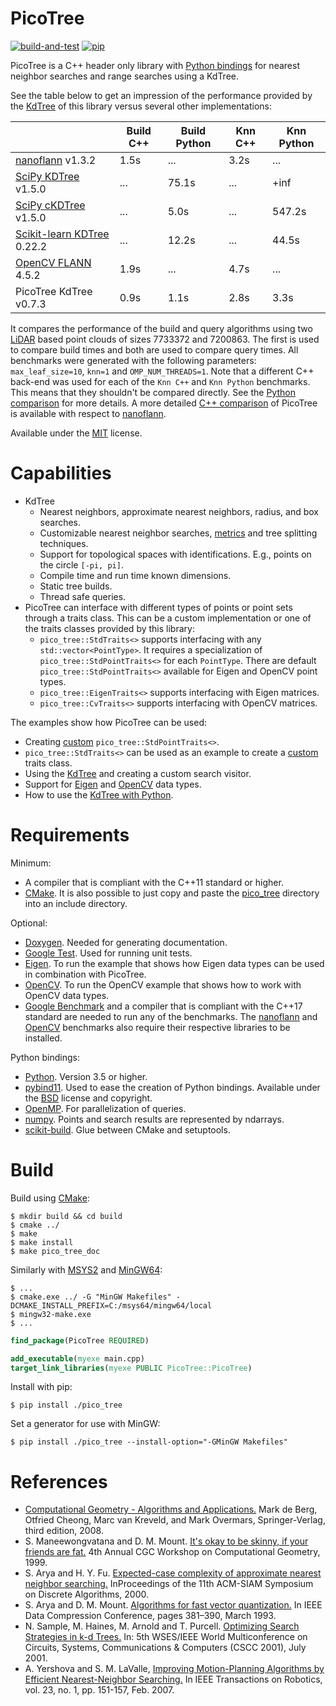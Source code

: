 # PicoTree

[![build-and-test](https://github.com/Jaybro/pico_tree/workflows/build-and-test/badge.svg)](https://github.com/Jaybro/pico_tree/actions?query=workflow%3Abuild-and-test) [![pip](https://github.com/Jaybro/pico_tree/workflows/pip/badge.svg)](https://github.com/Jaybro/pico_tree/actions?query=workflow%3Apip)

PicoTree is a C++ header only library with [Python bindings](https://github.com/pybind/pybind11) for nearest neighbor searches and range searches using a KdTree.

See the table below to get an impression of the performance provided by the [KdTree](https://en.wikipedia.org/wiki/K-d_tree) of this library versus several other implementations:

|                                     | Build C++ | Build Python  | Knn C++    | Knn Python  |
| ----------------------------------- | --------- | ------------- | ---------- | ----------- |
| [nanoflann][nano] v1.3.2            | 1.5s      | ...           | 3.2s       | ...         |
| [SciPy KDTree][sppk] v1.5.0         | ...       | 75.1s         | ...        | +inf        |
| [SciPy cKDTree][spck] v1.5.0        | ...       | 5.0s          | ...        | 547.2s      |
| [Scikit-learn KDTree][skck] 0.22.2  | ...       | 12.2s         | ...        | 44.5s       |
| [OpenCV FLANN][cvfn] 4.5.2          | 1.9s      | ...           | 4.7s       | ...         |
| PicoTree KdTree v0.7.3              | 0.9s      | 1.1s          | 2.8s       | 3.3s        |

It compares the performance of the build and query algorithms using two [LiDAR](./docs/benchmark.md) based point clouds of sizes 7733372 and 7200863. The first is used to compare build times and both are used to compare query times. All benchmarks were generated with the following parameters: `max_leaf_size=10`, `knn=1` and `OMP_NUM_THREADS=1`. Note that a different C++ back-end was used for each of the `Knn C++` and `Knn Python` benchmarks. This means that they shouldn't be compared directly. See the [Python comparison](./examples/python/kd_tree.py) for more details. A more detailed [C++ comparison](./docs/benchmark.md) of PicoTree is available with respect to [nanoflann][nano].

[nano]: https://github.com/jlblancoc/nanoflann
[sppk]: https://docs.scipy.org/doc/scipy/reference/generated/scipy.spatial.KDTree.html
[spck]: https://docs.scipy.org/doc/scipy/reference/generated/scipy.spatial.cKDTree.html
[skck]: https://scikit-learn.org/stable/modules/generated/sklearn.neighbors.KDTree.html
[cvfn]: https://github.com/opencv/opencv

Available under the [MIT](https://en.wikipedia.org/wiki/MIT_License) license.

# Capabilities

* KdTree
  * Nearest neighbors, approximate nearest neighbors, radius, and box searches.
  * Customizable nearest neighbor searches, [metrics](https://en.wikipedia.org/wiki/Metric_(mathematics)) and tree splitting techniques.
  * Support for topological spaces with identifications. E.g., points on the circle `[-pi, pi]`.
  * Compile time and run time known dimensions.
  * Static tree builds.
  * Thread safe queries.
* PicoTree can interface with different types of points or point sets through a traits class. This can be a custom implementation or one of the traits classes provided by this library:
  * `pico_tree::StdTraits<>` supports interfacing with any `std::vector<PointType>`. It requires a specialization of `pico_tree::StdPointTraits<>` for each `PointType`. There are default `pico_tree::StdPointTraits<>` available for Eigen and OpenCV point types.
  * `pico_tree::EigenTraits<>` supports interfacing with Eigen matrices.
  * `pico_tree::CvTraits<>` supports interfacing with OpenCV matrices.

The examples show how PicoTree can be used:

* Creating [custom](./examples/pico_toolshed/pico_toolshed/point.hpp) `pico_tree::StdPointTraits<>`.
* `pico_tree::StdTraits<>` can be used as an example to create a [custom](./src/pico_tree/pico_tree/std_traits.hpp) traits class.
* Using the [KdTree](./examples/kd_tree/kd_tree.cpp) and creating a custom search visitor.
* Support for [Eigen](./examples/eigen/eigen.cpp) and [OpenCV](./examples/opencv/opencv.cpp) data types.
* How to use the [KdTree with Python](./examples/python/kd_tree.py).

# Requirements

Minimum:

* A compiler that is compliant with the C++11 standard or higher.
* [CMake](https://cmake.org/). It is also possible to just copy and paste the [pico_tree](./src/pico_tree/) directory into an include directory.

Optional:

* [Doxygen](https://www.doxygen.nl). Needed for generating documentation.
* [Google Test](https://github.com/google/googletest). Used for running unit tests.
* [Eigen](http://eigen.tuxfamily.org). To run the example that shows how Eigen data types can be used in combination with PicoTree.
* [OpenCV](https://opencv.org/). To run the OpenCV example that shows how to work with OpenCV data types.
* [Google Benchmark](https://github.com/google/benchmark) and a compiler that is compliant with the C++17 standard are needed to run any of the benchmarks. The [nanoflann](https://github.com/jlblancoc/nanoflann) and [OpenCV](https://opencv.org/) benchmarks also require their respective libraries to be installed.

Python bindings:
* [Python](https://www.python.org/). Version 3.5 or higher.
* [pybind11](https://github.com/pybind/pybind11). Used to ease the creation of Python bindings. Available under the [BSD](https://github.com/pybind/pybind11/blob/master/LICENSE) license and copyright.
* [OpenMP](https://www.openmp.org/). For parallelization of queries.
* [numpy](https://numpy.org/). Points and search results are represented by ndarrays.
* [scikit-build](https://scikit-build.readthedocs.io/). Glue between CMake and setuptools.

# Build

Build using [CMake](https://cmake.org/):

```console
$ mkdir build && cd build
$ cmake ../
$ make
$ make install
$ make pico_tree_doc
```

Similarly with [MSYS2](https://github.com/msys2/) and [MinGW64](http://mingw-w64.org/):

```console
$ ...
$ cmake.exe ../ -G "MinGW Makefiles" -DCMAKE_INSTALL_PREFIX=C:/msys64/mingw64/local
$ mingw32-make.exe
$ ...
```

```cmake
find_package(PicoTree REQUIRED)

add_executable(myexe main.cpp)
target_link_libraries(myexe PUBLIC PicoTree::PicoTree)
```

Install with pip:

```console
$ pip install ./pico_tree
```

Set a generator for use with MinGW:

```console
$ pip install ./pico_tree --install-option="-GMinGW Makefiles"
```

# References

* [Computational Geometry - Algorithms and Applications.](https://www.springer.com/gp/book/9783540779735) Mark de Berg, Otfried Cheong, Marc van Kreveld, and Mark Overmars, Springer-Verlag, third edition, 2008.
* S. Maneewongvatana and D. M. Mount. [It's okay to be skinny, if your friends are fat.](http://www.cs.umd.edu/~mount/Papers/cgc99-smpack.pdf) 4th Annual CGC Workshop on Computational Geometry, 1999.
* S. Arya and H. Y. Fu. [Expected-case complexity of approximate nearest neighbor searching.](https://www.cse.ust.hk/faculty/arya/pub/exp.pdf) InProceedings of the 11th ACM-SIAM Symposium on Discrete Algorithms, 2000.
* S. Arya and D. M. Mount. [Algorithms for fast vector quantization.](https://www.cs.umd.edu/~mount/Papers/DCC.pdf) In IEEE Data Compression Conference, pages 381–390, March 1993.
* N. Sample, M. Haines, M. Arnold and T. Purcell. [Optimizing Search Strategies in k-d Trees.](http://infolab.stanford.edu/~nsample/pubs/samplehaines.pdf) In: 5th WSES/IEEE World Multiconference on Circuits, Systems, Communications & Computers (CSCC 2001), July 2001.
* A. Yershova and S. M. LaValle, [Improving Motion-Planning Algorithms by Efficient Nearest-Neighbor Searching.](http://msl.cs.uiuc.edu/~lavalle/papers/YerLav06.pdf) In IEEE Transactions on Robotics, vol. 23, no. 1, pp. 151-157, Feb. 2007.
